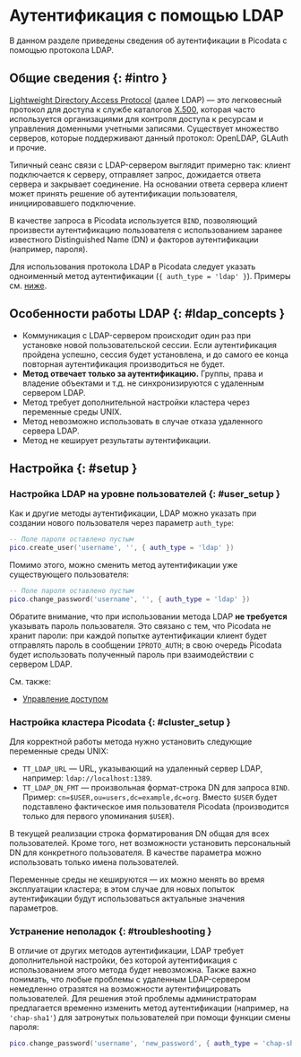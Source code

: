 # Аутентификация с помощью LDAP

В данном разделе приведены сведения об аутентификации в Picodata с
помощью протокола LDAP.

## Общие сведения {: #intro }

[Lightweight Directory Access
Protocol](https://en.wikipedia.org/wiki/Lightweight_Directory_Access_Protocol)
(далее LDAP) — это легковесный протокол для доступа к службе каталогов
[X.500](https://en.wikipedia.org/wiki/X.500), которая
часто используется организациями для контроля доступа к ресурсам и
управления доменными учетными записями. Существует множество серверов,
которые поддерживают данный протокол: OpenLDAP, GLAuth и прочие.

Типичный сеанс связи с LDAP-сервером выглядит примерно так: клиент
подключается к серверу, отправляет запрос, дожидается ответа сервера и
закрывает соединение. На основании ответа сервера клиент может принять
решение об аутентификации пользователя, инициировавшего подключение.

В качестве запроса в Picodata используется `BIND`, позволяющий
произвести аутентификацию пользователя с использованием заранее
известного Distinguished Name (DN) и факторов аутентификации (например,
пароля).

<!-- Запрос `SEARCH` позволит узнавать неизвестные данные, такие как `DN`.
Есть и другие типы запросов, которые позволяют осуществлять
администрирование учетных записей, то есть создание, редактирование,
удаление и т.д. -->

Для использования протокола LDAP в Picodata следует указать одноименный
метод аутентификации (`{ auth_type = 'ldap' }`). Примеры см. [ниже](#user_setup).

## Особенности работы LDAP {: #ldap_concepts }

* Коммуникация с LDAP-сервером происходит один раз при установке новой
  пользовательской сессии. Если аутентификация пройдена успешно, сессия
  будет установлена, и до самого ее конца повторная аутентификация
  производиться не будет.
* **Метод отвечает только за аутентификацию.** Группы, права и владение
  объектами и т.д. не синхронизируются с удаленным сервером LDAP.
* Метод требует дополнительной настройки кластера через переменные среды
  UNIX.
* Метод невозможно использовать в случае отказа удаленного сервера LDAP.
* Метод не кеширует результаты аутентификации.

## Настройка {: #setup }

### Настройка LDAP на уровне пользователей {: #user_setup }

Как и другие методы аутентификации, LDAP можно указать при создании
нового пользователя через параметр `auth_type`:

```lua
-- Поле пароля оставлено пустым
pico.create_user('username', '', { auth_type = 'ldap' })
```

Помимо этого, можно сменить метод аутентификации уже существующего
пользователя:

```lua
-- Поле пароля оставлено пустым
pico.change_password('username', '', { auth_type = 'ldap' })
```

Обратите внимание, что при использовании метода LDAP **не требуется**
указывать пароль пользователя. Это связано с тем, что Picodata не хранит
пароли: при каждой попытке аутентификации клиент будет отправлять пароль
в сообщении `IPROTO_AUTH`; в свою очередь Picodata будет использовать
полученный пароль при взаимодействии с сервером LDAP.

Cм. также:

- [Управление доступом](access_control.md)

### Настройка кластера Picodata {: #cluster_setup }

Для корректной работы метода нужно установить следующие переменные среды
UNIX:

* `TT_LDAP_URL` — URL, указывающий на удаленный сервер LDAP, например:
  `ldap://localhost:1389`.
* `TT_LDAP_DN_FMT` — произвольная формат-строка DN для запроса `BIND`.
  Пример: `cn=$USER,ou=users,dc=example,dc=org`. Вместо `$USER` будет
  подставлено фактическое имя пользователя Picodata (производится только
  для первого упоминания `$USER`).

В текущей реализации строка форматирования DN общая для всех
пользователей. Кроме того, нет возможности установить персональный DN
для конкретного пользователя. В качестве параметра можно использовать
только имена пользователей.

Переменные среды не кешируются — их можно менять во время эксплуатации
кластера; в этом случае для новых попыток аутентификации будут
использоваться актуальные значения параметров.

### Устранение неполадок {: #troubleshooting }

В отличие от других методов аутентификации, LDAP требует дополнительной
настройки, без которой аутентификация с использованием этого метода
будет невозможна. Также важно понимать, что любые проблемы с удаленным
LDAP-сервером немедленно отразятся на возможности аутентифицировать
пользователей. Для решения этой проблемы администраторам предлагается
временно изменить метод аутентификации (например, на `'chap-sha1'`) для
затронутых пользователей при помощи функции смены пароля:

```lua
pico.change_password('username', 'new_password', { auth_type = 'chap-sha1' })
```
